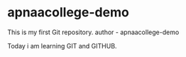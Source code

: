 # apnaacollege-demo
This is my first Git repository.
author - apnaacollege-demo 

Today i am learning GIT and GITHUB.
